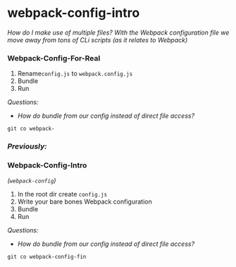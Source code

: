 # webpack-config-intro
*How do I make use of multiple files? With the Webpack configuration file we move away from tons of CLi scripts (as it relates to Webpack)*

### Webpack-Config-For-Real
1. Rename`config.js` to `webpack.config.js`
2. Bundle
3. Run

*Questions:*
- *How do bundle from our config instead of direct file access?*

`git co webpack-`

### *Previously:*

### Webpack-Config-Intro
*(`webpack-config`)*
1. In the root dir create `config.js`
2. Write your bare bones Webpack configuration
2. Bundle
3. Run

*Questions:*
- *How do bundle from our config instead of direct file access?*

`git co webpack-config-fin`
